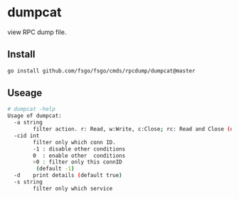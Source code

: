 # dumpcat

view RPC dump file.

## Install
```bash
go install github.com/fsgo/fsgo/cmds/rpcdump/dumpcat@master
```

## Useage
```bash
# dumpcat -help
Usage of dumpcat:
  -a string
    	filter action. r: Read, w:Write, c:Close; rc: Read and Close (default "rwc")
  -cid int
    	filter only which conn ID.
    	-1 : disable other conditions
    	0  : enable other  conditions
    	>0 : filter only this connID
    	 (default -1)
  -d	print details (default true)
  -s string
    	filter only which service
```